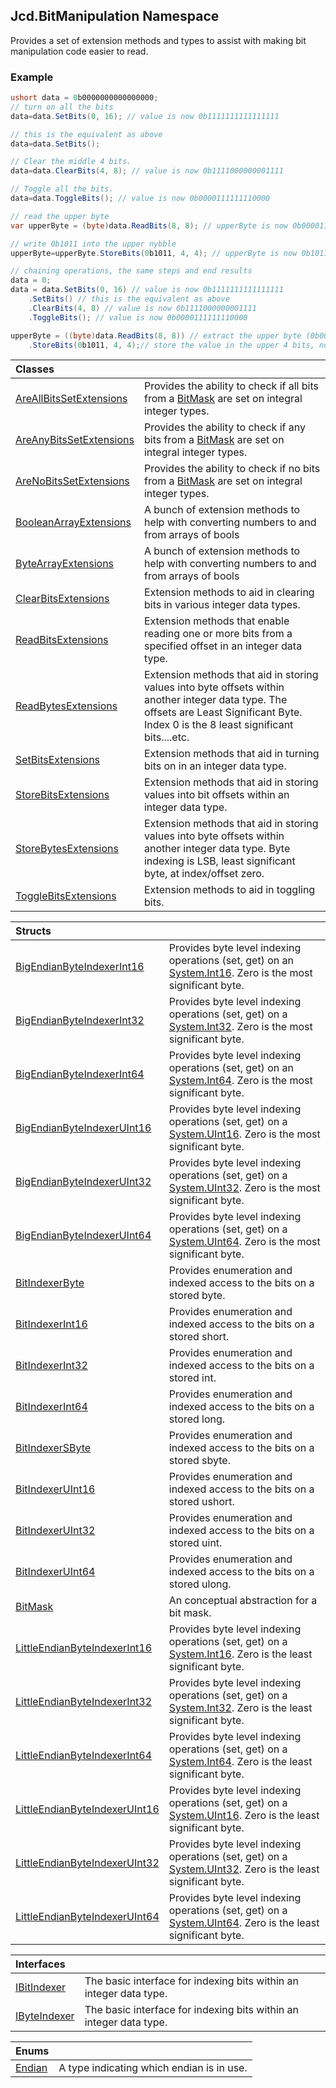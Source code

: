 ## Jcd.BitManipulation Namespace

Provides a set of extension methods and types to assist with
making bit manipulation code easier to read.

### Example

```csharp
ushort data = 0b0000000000000000;
// turn on all the bits
data=data.SetBits(0, 16); // value is now 0b1111111111111111

// this is the equivalent as above
data=data.SetBits();

// Clear the middle 4 bits.
data=data.ClearBits(4, 8); // value is now 0b1111000000001111

// Toggle all the bits.
data=data.ToggleBits(); // value is now 0b0000111111110000

// read the upper byte
var upperByte = (byte)data.ReadBits(8, 8); // upperByte is now 0b00001111

// write 0b1011 into the upper nybble
upperByte=upperByte.StoreBits(0b1011, 4, 4); // upperByte is now 0b10111111

// chaining operations, the same steps and end results
data = 0;
data = data.SetBits(0, 16) // value is now 0b1111111111111111
    .SetBits() // this is the equivalent as above
    .ClearBits(4, 8) // value is now 0b1111000000001111
    .ToggleBits(); // value is now 0b0000111111110000

upperByte = ((byte)data.ReadBits(8, 8)) // extract the upper byte (0b00001111)
    .StoreBits(0b1011, 4, 4);// store the value in the upper 4 bits, now upperByte is now 0b10111111
```

| Classes                                                                                                                 |                                                                                                                                                                                              |
|:------------------------------------------------------------------------------------------------------------------------|:---------------------------------------------------------------------------------------------------------------------------------------------------------------------------------------------|
| [AreAllBitsSetExtensions](Jcd.BitManipulation.AreAllBitsSetExtensions.md 'Jcd.BitManipulation.AreAllBitsSetExtensions') | Provides the ability to check if all bits from a [BitMask](Jcd.BitManipulation.BitMask.md 'Jcd.BitManipulation.BitMask') are set on integral integer types.                                  |
| [AreAnyBitsSetExtensions](Jcd.BitManipulation.AreAnyBitsSetExtensions.md 'Jcd.BitManipulation.AreAnyBitsSetExtensions') | Provides the ability to check if any bits from a [BitMask](Jcd.BitManipulation.BitMask.md 'Jcd.BitManipulation.BitMask') are set on integral integer types.                                  |
| [AreNoBitsSetExtensions](Jcd.BitManipulation.AreNoBitsSetExtensions.md 'Jcd.BitManipulation.AreNoBitsSetExtensions')    | Provides the ability to check if no bits from a [BitMask](Jcd.BitManipulation.BitMask.md 'Jcd.BitManipulation.BitMask') are set on integral integer types.                                   |
| [BooleanArrayExtensions](Jcd.BitManipulation.BooleanArrayExtensions.md 'Jcd.BitManipulation.BooleanArrayExtensions')    | A bunch of extension methods to help with converting numbers to and from arrays of bools                                                                                                     |
| [ByteArrayExtensions](Jcd.BitManipulation.ByteArrayExtensions.md 'Jcd.BitManipulation.ByteArrayExtensions')             | A bunch of extension methods to help with converting numbers to and from arrays of bools                                                                                                     |
| [ClearBitsExtensions](Jcd.BitManipulation.ClearBitsExtensions.md 'Jcd.BitManipulation.ClearBitsExtensions')             | Extension methods to aid in clearing bits in various integer data types.                                                                                                                     |
| [ReadBitsExtensions](Jcd.BitManipulation.ReadBitsExtensions.md 'Jcd.BitManipulation.ReadBitsExtensions')                | Extension methods that enable reading one or more bits from a specified offset in an integer data type.                                                                                      |
| [ReadBytesExtensions](Jcd.BitManipulation.ReadBytesExtensions.md 'Jcd.BitManipulation.ReadBytesExtensions')             | Extension methods that aid in storing values into byte offsets within another integer data type. The offsets are Least Significant Byte. Index 0 is the 8 least significant bits....etc. |
| [SetBitsExtensions](Jcd.BitManipulation.SetBitsExtensions.md 'Jcd.BitManipulation.SetBitsExtensions')                   | Extension methods that aid in turning bits on in an integer data type.                                                                                                                       |
| [StoreBitsExtensions](Jcd.BitManipulation.StoreBitsExtensions.md 'Jcd.BitManipulation.StoreBitsExtensions')             | Extension methods that aid in storing values into bit offsets within an integer data type.                                                                                                   |
| [StoreBytesExtensions](Jcd.BitManipulation.StoreBytesExtensions.md 'Jcd.BitManipulation.StoreBytesExtensions')          | Extension methods that aid in storing values into byte offsets within another integer data type. Byte indexing is LSB, least significant byte, at index/offset zero.                     |
| [ToggleBitsExtensions](Jcd.BitManipulation.ToggleBitsExtensions.md 'Jcd.BitManipulation.ToggleBitsExtensions')          | Extension methods to aid in toggling bits.                                                                                                                                                   |

| Structs                                                                                                                                   |                                                                                                                                                                                         |
|:------------------------------------------------------------------------------------------------------------------------------------------|:----------------------------------------------------------------------------------------------------------------------------------------------------------------------------------------|
| [BigEndianByteIndexerInt16](Jcd.BitManipulation.BigEndianByteIndexerInt16.md 'Jcd.BitManipulation.BigEndianByteIndexerInt16')             | Provides byte level indexing operations (set, get) on an [System.Int16](https://docs.microsoft.com/en-us/dotnet/api/System.Int16 'System.Int16'). Zero is the most significant byte.    |
| [BigEndianByteIndexerInt32](Jcd.BitManipulation.BigEndianByteIndexerInt32.md 'Jcd.BitManipulation.BigEndianByteIndexerInt32')             | Provides byte level indexing operations (set, get) on a [System.Int32](https://docs.microsoft.com/en-us/dotnet/api/System.Int32 'System.Int32'). Zero is the most significant byte.     |
| [BigEndianByteIndexerInt64](Jcd.BitManipulation.BigEndianByteIndexerInt64.md 'Jcd.BitManipulation.BigEndianByteIndexerInt64')             | Provides byte level indexing operations (set, get) on an [System.Int64](https://docs.microsoft.com/en-us/dotnet/api/System.Int64 'System.Int64'). Zero is the most significant byte.    |
| [BigEndianByteIndexerUInt16](Jcd.BitManipulation.BigEndianByteIndexerUInt16.md 'Jcd.BitManipulation.BigEndianByteIndexerUInt16')          | Provides byte level indexing operations (set, get) on a [System.UInt16](https://docs.microsoft.com/en-us/dotnet/api/System.UInt16 'System.UInt16'). Zero is the most significant byte.  |
| [BigEndianByteIndexerUInt32](Jcd.BitManipulation.BigEndianByteIndexerUInt32.md 'Jcd.BitManipulation.BigEndianByteIndexerUInt32')          | Provides byte level indexing operations (set, get) on a [System.UInt32](https://docs.microsoft.com/en-us/dotnet/api/System.UInt32 'System.UInt32'). Zero is the most significant byte.  |
| [BigEndianByteIndexerUInt64](Jcd.BitManipulation.BigEndianByteIndexerUInt64.md 'Jcd.BitManipulation.BigEndianByteIndexerUInt64')          | Provides byte level indexing operations (set, get) on a [System.UInt64](https://docs.microsoft.com/en-us/dotnet/api/System.UInt64 'System.UInt64'). Zero is the most significant byte.  |
| [BitIndexerByte](Jcd.BitManipulation.BitIndexerByte.md 'Jcd.BitManipulation.BitIndexerByte')                                              | Provides enumeration and indexed access to the bits on a stored byte.                                                                                                                   |
| [BitIndexerInt16](Jcd.BitManipulation.BitIndexerInt16.md 'Jcd.BitManipulation.BitIndexerInt16')                                           | Provides enumeration and indexed access to the bits on a stored short.                                                                                                                  |
| [BitIndexerInt32](Jcd.BitManipulation.BitIndexerInt32.md 'Jcd.BitManipulation.BitIndexerInt32')                                           | Provides enumeration and indexed access to the bits on a stored int.                                                                                                                    |
| [BitIndexerInt64](Jcd.BitManipulation.BitIndexerInt64.md 'Jcd.BitManipulation.BitIndexerInt64')                                           | Provides enumeration and indexed access to the bits on a stored long.                                                                                                                   |
| [BitIndexerSByte](Jcd.BitManipulation.BitIndexerSByte.md 'Jcd.BitManipulation.BitIndexerSByte')                                           | Provides enumeration and indexed access to the bits on a stored sbyte.                                                                                                                  |
| [BitIndexerUInt16](Jcd.BitManipulation.BitIndexerUInt16.md 'Jcd.BitManipulation.BitIndexerUInt16')                                        | Provides enumeration and indexed access to the bits on a stored ushort.                                                                                                                 |
| [BitIndexerUInt32](Jcd.BitManipulation.BitIndexerUInt32.md 'Jcd.BitManipulation.BitIndexerUInt32')                                        | Provides enumeration and indexed access to the bits on a stored uint.                                                                                                                   |
| [BitIndexerUInt64](Jcd.BitManipulation.BitIndexerUInt64.md 'Jcd.BitManipulation.BitIndexerUInt64')                                        | Provides enumeration and indexed access to the bits on a stored ulong.                                                                                                                  |
| [BitMask](Jcd.BitManipulation.BitMask.md 'Jcd.BitManipulation.BitMask')                                                                   | An conceptual abstraction for a bit mask.                                                                                                                                               |
| [LittleEndianByteIndexerInt16](Jcd.BitManipulation.LittleEndianByteIndexerInt16.md 'Jcd.BitManipulation.LittleEndianByteIndexerInt16')    | Provides byte level indexing operations (set, get) on a [System.Int16](https://docs.microsoft.com/en-us/dotnet/api/System.Int16 'System.Int16'). Zero is the least significant byte.    |
| [LittleEndianByteIndexerInt32](Jcd.BitManipulation.LittleEndianByteIndexerInt32.md 'Jcd.BitManipulation.LittleEndianByteIndexerInt32')    | Provides byte level indexing operations (set, get) on a [System.Int32](https://docs.microsoft.com/en-us/dotnet/api/System.Int32 'System.Int32'). Zero is the least significant byte.    |
| [LittleEndianByteIndexerInt64](Jcd.BitManipulation.LittleEndianByteIndexerInt64.md 'Jcd.BitManipulation.LittleEndianByteIndexerInt64')    | Provides byte level indexing operations (set, get) on a [System.Int64](https://docs.microsoft.com/en-us/dotnet/api/System.Int64 'System.Int64'). Zero is the least significant byte.    |
| [LittleEndianByteIndexerUInt16](Jcd.BitManipulation.LittleEndianByteIndexerUInt16.md 'Jcd.BitManipulation.LittleEndianByteIndexerUInt16') | Provides byte level indexing operations (set, get) on a [System.UInt16](https://docs.microsoft.com/en-us/dotnet/api/System.UInt16 'System.UInt16'). Zero is the least significant byte. |
| [LittleEndianByteIndexerUInt32](Jcd.BitManipulation.LittleEndianByteIndexerUInt32.md 'Jcd.BitManipulation.LittleEndianByteIndexerUInt32') | Provides byte level indexing operations (set, get) on a [System.UInt32](https://docs.microsoft.com/en-us/dotnet/api/System.UInt32 'System.UInt32'). Zero is the least significant byte. |
| [LittleEndianByteIndexerUInt64](Jcd.BitManipulation.LittleEndianByteIndexerUInt64.md 'Jcd.BitManipulation.LittleEndianByteIndexerUInt64') | Provides byte level indexing operations (set, get) on a [System.UInt64](https://docs.microsoft.com/en-us/dotnet/api/System.UInt64 'System.UInt64'). Zero is the least significant byte. |

| Interfaces                                                                             |                                                                    |
|:---------------------------------------------------------------------------------------|:-------------------------------------------------------------------|
| [IBitIndexer](Jcd.BitManipulation.IBitIndexer.md 'Jcd.BitManipulation.IBitIndexer')    | The basic interface for indexing bits within an integer data type. |
| [IByteIndexer](Jcd.BitManipulation.IByteIndexer.md 'Jcd.BitManipulation.IByteIndexer') | The basic interface for indexing bits within an integer data type. |

| Enums                                                                |                                           |
|:---------------------------------------------------------------------|:------------------------------------------|
| [Endian](Jcd.BitManipulation.Endian.md 'Jcd.BitManipulation.Endian') | A type indicating which endian is in use. |

